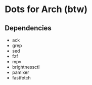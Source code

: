 # Dots for Arch (btw)

## Dependencies

* ack
* grep
* sed
* fzf
* mpv
* brightnessctl
* pamixer
* fastfetch
